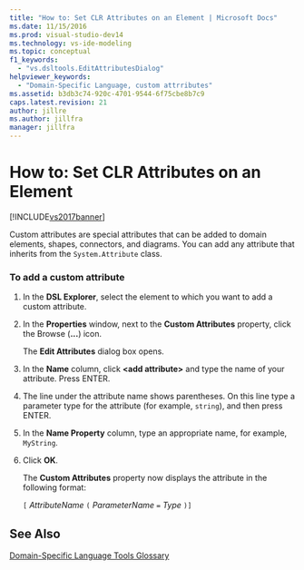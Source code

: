 ```yaml
---
title: "How to: Set CLR Attributes on an Element | Microsoft Docs"
ms.date: 11/15/2016
ms.prod: visual-studio-dev14
ms.technology: vs-ide-modeling
ms.topic: conceptual
f1_keywords:
  - "vs.dsltools.EditAttributesDialog"
helpviewer_keywords:
  - "Domain-Specific Language, custom attrributes"
ms.assetid: b3db3c74-920c-4701-9544-6f75cbe8b7c9
caps.latest.revision: 21
author: jillre
ms.author: jillfra
manager: jillfra
---
```

# How to: Set CLR Attributes on an Element
[!INCLUDE[vs2017banner](../includes/vs2017banner.md)]

Custom attributes are special attributes that can be added to domain elements, shapes, connectors, and diagrams. You can add any attribute that inherits from the `System.Attribute` class.

### To add a custom attribute

1. In the **DSL Explorer**, select the element to which you want to add a custom attribute.

2. In the **Properties** window, next to the **Custom Attributes** property, click the Browse (**...**) icon.

     The **Edit Attributes** dialog box opens.

3. In the **Name** column, click **\<add attribute>** and type the name of your attribute. Press ENTER.

4. The line under the attribute name shows parentheses. On this line type a parameter type for the attribute (for example, `string`), and then press ENTER.

5. In the **Name Property** column, type an appropriate name, for example, `MyString`.

6. Click **OK**.

     The **Custom Attributes** property now displays the attribute in the following format:

     `[` *AttributeName* `(` *ParameterName* `=` *Type* `)]`

## See Also
 [Domain-Specific Language Tools Glossary](https://msdn.microsoft.com/ca5e84cb-a315-465c-be24-76aa3df276aa)
